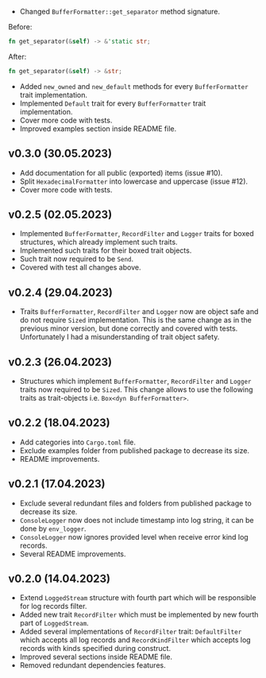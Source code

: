 -   Changed `BufferFormatter::get_separator` method signature.

Before:

```rust
fn get_separator(&self) -> &'static str;
```

After:

```rust
fn get_separator(&self) -> &str;
```

-   Added `new_owned` and `new_default` methods for every `BufferFormatter` trait implementation.
-   Implemented `Default` trait for every `BufferFormatter` trait implementation.
-   Cover more code with tests.
-   Improved examples section inside README file.

## v0.3.0 (30.05.2023)

-   Add documentation for all public (exported) items (issue #10).
-   Split `HexadecimalFormatter` into lowercase and uppercase (issue #12).
-   Cover more code with tests.

## v0.2.5 (02.05.2023)

-   Implemented `BufferFormatter`, `RecordFilter` and `Logger` traits for boxed structures, which already implement such traits.
-   Implemented such traits for their boxed trait objects.
-   Such trait now required to be `Send`.
-   Covered with test all changes above.

## v0.2.4 (29.04.2023)

-   Traits `BufferFormatter`, `RecordFilter` and `Logger` now are object safe and do not require `Sized` implementation. This is the same change as in the previous minor version, but done correctly and covered with tests. Unfortunately I had a misunderstanding of trait object safety.

## v0.2.3 (26.04.2023)

-   Structures which implement `BufferFormatter`, `RecordFilter` and `Logger` traits now required to be `Sized`. This change allows to use the following traits as trait-objects i.e. `Box<dyn BufferFormatter>`.

## v0.2.2 (18.04.2023)

-   Add categories into `Cargo.toml` file.
-   Exclude examples folder from published package to decrease its size.
-   README improvements.

## v0.2.1 (17.04.2023)

-   Exclude several redundant files and folders from published package to decrease its size.
-   `ConsoleLogger` now does not include timestamp into log string, it can be done by `env_logger`.
-   `ConsoleLogger` now ignores provided level when receive error kind log records.
-   Several README improvements.

## v0.2.0 (14.04.2023)

-   Extend `LoggedStream` structure with fourth part which will be responsible for log records filter.
-   Added new trait `RecordFilter` which must be implemented by new fourth part of `LoggedStream`.
-   Added several implementations of `RecordFilter` trait: `DefaultFilter` which accepts all log records and `RecordKindFilter` which accepts log records with kinds specified during construct.
-   Improved several sections inside README file.
-   Removed redundant dependencies features.
